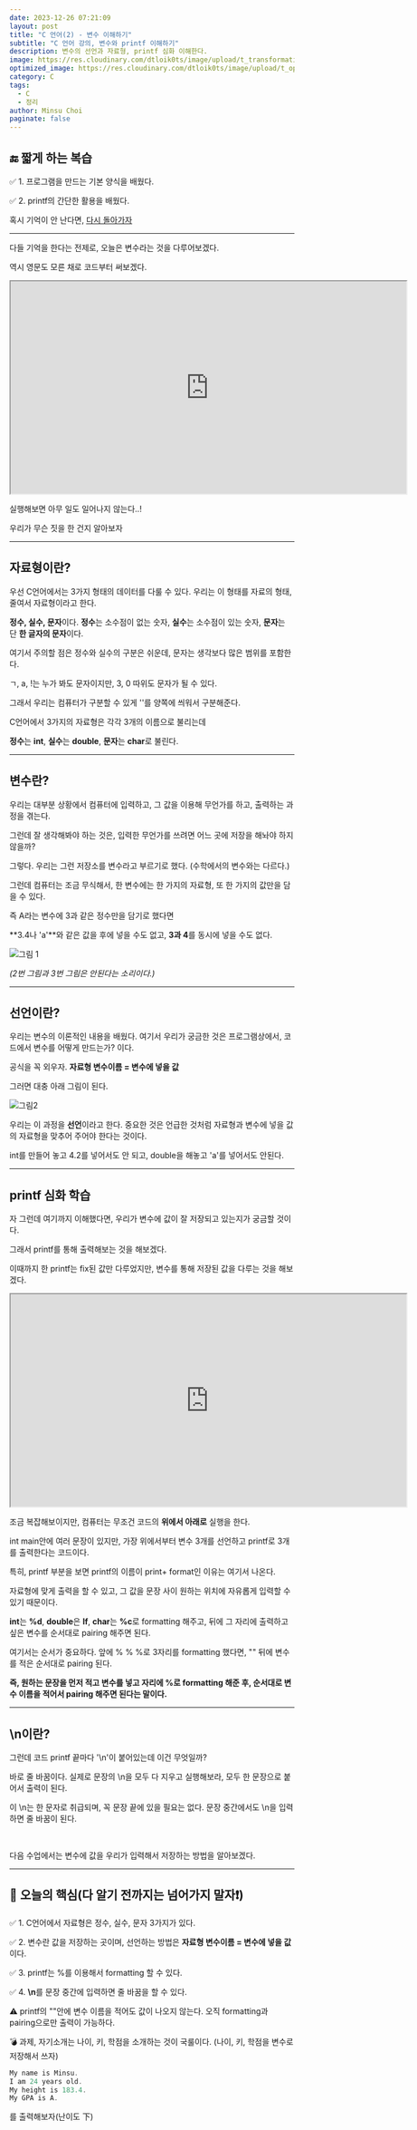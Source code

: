 ```yaml
---
date: 2023-12-26 07:21:09
layout: post
title: "C 언어(2) - 변수 이해하기"
subtitle: "C 언어 강의, 변수와 printf 이해하기"
description: 변수의 선언과 자료형, printf 심화 이해한다.
image: https://res.cloudinary.com/dtloik0ts/image/upload/t_transformation/v1703569833/programming-careers-s_lvchit.jpg
optimized_image: https://res.cloudinary.com/dtloik0ts/image/upload/t_opt/v1703569833/programming-careers-s_lvchit.jpg
category: C
tags:
  - C
  - 정리
author: Minsu Choi
paginate: false
---
```


<h2>🔚 짧게 하는 복습</h2>

✅ 1. 프로그램을 만드는 기본 양식을 배웠다.

✅ 2. printf의 간단한 활용을 배웠다.

혹시 기억이 안 난다면, <u><a href = "/c-언어(1)-hello,-world!-출력해보기">다시 돌아가자</a></u>

---

다들 기억을 한다는 전제로, 오늘은 변수라는 것을 다루어보겠다.

역시 영문도 모른 채로 코드부터 써보겠다.

<iframe height="375px" width="700px" src="https://www.interviewbit.com/embed/snippet/e0ee617eff2488652190"></iframe>

실행해보면 아무 일도 일어나지 않는다..!

우리가 무슨 짓을 한 건지 알아보자

---

<h2>자료형이란?</h2>

우선 C언어에서는 3가지 형태의 데이터를 다룰 수 있다. 우리는 이 형태를 자료의 형태, 줄여서 자료형이라고 한다.

**정수, 실수, 문자**이다. **정수**는 소수점이 없는 숫자, **실수**는 소수점이 있는 숫자, **문자**는 단 **한 글자의 문자**이다.

여기서 주의할 점은 정수와 실수의 구분은 쉬운데, 문자는 생각보다 많은 범위를 포함한다.

ㄱ, a, !는 누가 봐도 문자이지만, 3, 0 따위도 문자가 될 수 있다.

그래서 우리는 컴퓨터가 구분할 수 있게 ''를 양쪽에 씌워서 구분해준다.

C언어에서 3가지의 자료형은 각각 3개의 이름으로 불리는데

**정수**는 **int**, **실수**는 **double**, **문자**는 **char**로 불린다.

---

<h2>변수란?</h2>

우리는 대부분 상황에서 컴퓨터에 입력하고, 그 값을 이용해 무언가를 하고, 출력하는 과정을 겪는다.

그런데 잘 생각해봐야 하는 것은, 입력한 무언가를 쓰려면 어느 곳에 저장을 해놔야 하지 않을까?

그렇다. 우리는 그런 저장소를 변수라고 부르기로 했다. (수학에서의 변수와는 다르다.)

그런데 컴퓨터는 조금 무식해서, 한 변수에는 한 가지의 자료형, 또 한 가지의 값만을 담을 수 있다.

즉 A라는 변수에 3과 같은 정수만을 담기로 했다면

**3.4나 'a'**와 같은 값을 후에 넣을 수도 없고, **3과 4**를 동시에 넣을 수도 없다.

<img src = "https://res.cloudinary.com/dtloik0ts/image/upload/v1703635199/%EC%8A%A4%ED%81%AC%EB%A6%B0%EC%83%B7_2023-12-27_085841_zuhrff.png" alt = "그림 1">

_(2번 그림과 3번 그림은 안된다는 소리이다.)_

---

<h2>선언이란? </h2>

우리는 변수의 이론적인 내용을 배웠다. 여기서 우리가 궁금한 것은 프로그램상에서, 코드에서 변수를 어떻게 만드는가? 이다.

공식을 꼭 외우자. **자료형 변수이름 = 변수에 넣을 값**

그러면 대충 아래 그림이 된다.

<img src = "https://res.cloudinary.com/dtloik0ts/image/upload/v1703635431/%EC%8A%A4%ED%81%AC%EB%A6%B0%EC%83%B7_2023-12-27_090315_qe4ta7.png" alt = "그림2">

우리는 이 과정을 **선언**이라고 한다. 중요한 것은 언급한 것처럼 자료형과 변수에 넣을 값의 자료형을 맞추어 주어야 한다는 것이다.

int를 만들어 놓고 4.2를 넣어서도 안 되고, double을 해놓고 'a'를 넣어서도 안된다.

---

<h2>printf 심화 학습</h2>

자 그런데 여기까지 이해했다면, 우리가 변수에 값이 잘 저장되고 있는지가 궁금할 것이다.

그래서 printf를 통해 출력해보는 것을 해보겠다.

이때까지 한 printf는 fix된 값만 다루었지만, 변수를 통해 저장된 값을 다루는 것을 해보겠다.

<iframe height="375px" width="700px" src="https://www.interviewbit.com/embed/snippet/ef4bccae4c65f989ee28"></iframe>

조금 복잡해보이지만, 컴퓨터는 무조건 코드의 **위에서 아래로** 실행을 한다.

int main안에 여러 문장이 있지만, 가장 위에서부터 변수 3개를 선언하고 printf로 3개를 출력한다는 코드이다.

특히, printf 부분을 보면 printf의 이름이 print+ format인 이유는 여기서 나온다.

자료형에 맞게 출력을 할 수 있고, 그 값을 문장 사이 원하는 위치에 자유롭게 입력할 수 있기 때문이다.

**int**는 **%d**, **double**은 **lf**, **char**는 **%c**로 formatting 해주고, 뒤에 그 자리에 출력하고 싶은 변수를 순서대로 pairing 해주면 된다.

여기서는 순서가 중요하다. 앞에 % % %로 3자리를 formatting 했다면, "" 뒤에 변수를 적은 순서대로 pairing 된다.

**즉, 원하는 문장을 먼저 적고 변수를 넣고 자리에 %로 formatting 해준 후, 순서대로 변수 이름을 적어서 pairing 해주면 된다는 말이다.**

---

<h2>\n이란? </h2>

그런데 코드 printf 끝마다 '\n'이 붙어있는데 이건 무엇일까?

바로 줄 바꿈이다. 실제로 문장의 \n을 모두 다 지우고 실행해보라, 모두 한 문장으로 붙어서 출력이 된다.

이 \n는 한 문자로 취급되며, 꼭 문장 끝에 있을 필요는 없다. 문장 중간에서도 \n을 입력하면 줄 바꿈이 된다.

<br>

다음 수업에서는 변수에 값을 우리가 입력해서 저장하는 방법을 알아보겠다.

---

<h2>📖 오늘의 핵심(다 알기 전까지는 넘어가지 말자❗)</h2>

✅ 1. C언어에서 자료형은 정수, 실수, 문자 3가지가 있다.

✅ 2. 변수란 값을 저장하는 곳이며, 선언하는 방법은 **자료형 변수이름 = 변수에 넣을 값**이다.

✅ 3. printf는 %를 이용해서 formatting 할 수 있다.

✅ 4. **\n**를 문장 중간에 입력하면 줄 바꿈을 할 수 있다.

⚠️ printf의 ""안에 변수 이름을 적어도 값이 나오지 않는다. 오직 formatting과 pairing으로만 출력이 가능하다.

💣 과제, 자기소개는 나이, 키, 학점을 소개하는 것이 국룰이다. (나이, 키, 학점을 변수로 저장해서 쓰자)

```js
My name is Minsu.
I am 24 years old.
My height is 183.4.
My GPA is A.
```

를 출력해보자(난이도 下)
